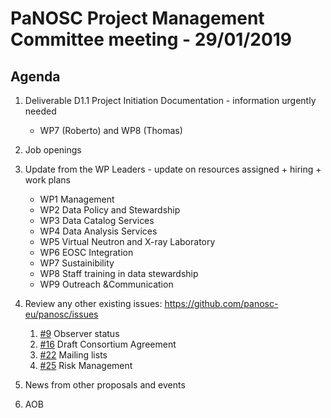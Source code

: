 PaNOSC Project Management Committee meeting - 29/01/2019
========================================================

Agenda
------

1. Deliverable D1.1 Project Initiation Documentation - information urgently needed
	*    WP7 (Roberto) and WP8 (Thomas)

2. Job openings

3. Update from the WP Leaders - update on resources assigned + hiring + work plans
	*    WP1 Management
	*    WP2 Data Policy and Stewardship
	*    WP3 Data Catalog Services
	*    WP4 Data Analysis Services
	*    WP5 Virtual Neutron and X-ray Laboratory
	*    WP6 EOSC Integration
	*    WP7 Sustainibility
	*    WP8 Staff training in data stewardship
	*    WP9 Outreach &Communication

4. Review any other existing issues: https://github.com/panosc-eu/panosc/issues
	1. [#9](https://github.com/panosc-eu/panosc/issues/9) Observer status
	2. [#16](https://github.com/panosc-eu/panosc/issues/16) Draft Consortium Agreement
	3. [#22](https://github.com/panosc-eu/panosc/issues/22) Mailing lists
	4. [#25](https://github.com/panosc-eu/panosc/issues/25) Risk Management

5. News from other proposals and events

6. AOB
